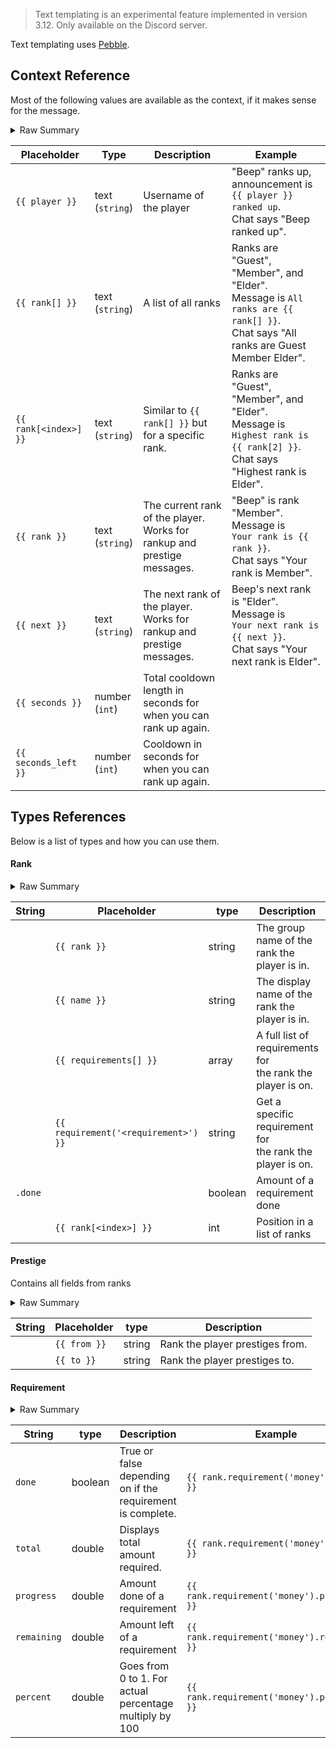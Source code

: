 > Text templating is an experimental feature implemented in version 3.12. Only available on the Discord server.

Text templating uses [Pebble](https://pebbletemplates.io/).

## Context Reference

Most of the following values are available as the context, if it makes sense for the message.
<details>
  <summary>Raw Summary</summary>
  <p>
    player: String<br>
    ranks: Rank[] - a list of all ranks<br>
    rank: Rank or Prestige<br>
    next: Rank or Prestige<br>
    seconds: Int<br>
    seconds_left: Int<br>
  </p>
</details>

Placeholder | Type | Description | Example
--- | --- | --- | ---
`{{ player }}` | text<br>(`string`) | Username of the player | "Beep" ranks up, announcement is `{{ player }} ranked up`.<br>Chat says "Beep ranked up".
`{{ rank[] }}` | text<br>(`string`) | A list of all ranks | Ranks are "Guest", "Member", and "Elder".<br>Message is `All ranks are {{ rank[] }}`.<br>Chat says "All ranks are Guest Member Elder".
`{{ rank[<index>] }}` | text<br>(`string`) | Similar to `{{ rank[] }}` but for a specific rank. | Ranks are "Guest", "Member", and "Elder".<br>Message is `Highest rank is {{ rank[2] }}`.<br>Chat says "Highest rank is Elder".
`{{ rank }}` | text<br>(`string`) | The current rank of the player.<br>Works for rankup and prestige messages. | "Beep" is rank "Member". Message is<br>`Your rank is {{ rank }}`.<br>Chat says "Your rank is Member".
`{{ next }}` | text<br>(`string`) | The next rank of the player.<br>Works for rankup and prestige messages. | Beep's next rank is "Elder". Message is<br>`Your next rank is {{ next }}`.<br>Chat says "Your next rank is Elder".
`{{ seconds }}` | number<br>(`int`) | Total cooldown length in seconds for when you can rank up again.
`{{ seconds_left }}` | number<br>(`int`) | Cooldown in seconds for when you can rank up again.

## Types References

Below is a list of types and how you can use them.

#### Rank

<details>
  <summary>Raw Summary</summary>
  <p>
    rank: String - the group name of the rank<br>
    name: String - the display name of the rank<br>
    requirements: Requirement[] - a list of all the rank's requirements<br>
    requirement('name'): Requirement - get the specified requirement by its name<br>
    done: Boolean - true if the player has completed all requirements<br>
    index: Int - Position in list of ranks<br>
  </p>
</details>

String | Placeholder | type | Description | Example
--- | --- | --- | --- | ---
<br> | `{{ rank }}` | string | The group name of the rank the player is in.
<br> | `{{ name }}` | string | The display name of the rank the player is in.
<br> | `{{ requirements[] }}` | array | A full list of requirements for<br>the rank the player is on.
<br> | `{{ requirement('<requirement>') }}` | string | Get a specific requirement for<br>the rank the player is on. | `{{ requirement('money') }}`
`.done` | | boolean | Amount of a requirement done | `{{ requirement('money').done }}`
<br> | `{{ rank[<index>] }}` | int | Position in a list of ranks | `{{ rank[2] }}`

#### Prestige

Contains all fields from ranks

<details>
  <summary>Raw Summary</summary>
  <p>
    from: String<br>
    to: String
  </p>
</details>

String | Placeholder | type | Description
--- | --- | --- | ---
<br> | `{{ from }}` | string | Rank the player prestiges from.
<br> | `{{ to }}` | string | Rank the player prestiges to.

#### Requirement

<details>
  <summary>Raw Summary</summary>
  <p>
    name: String
    done: Boolean
    total: Double
    progress: Double
    remaining: Double - equal to total minus progress
    percent: Double - goes from 0 to 1, for actual percent do {{ (requirement.percent * 100) }}
  </p>
</details>

String | type | Description | Example
--- | --- | --- | --- 
`done` | boolean | True or false depending on if the requirement is complete. | `{{ rank.requirement('money').done }}`
`total` | double | Displays total amount required. | `{{ rank.requirement('money').total }}`
`progress` | double | Amount done of a requirement | `{{ rank.requirement('money').progress }}`
`remaining` | double | Amount left of a requirement | `{{ rank.requirement('money').remaining }}`
`percent` | double | Goes from 0 to 1. For actual percentage multiply by 100 | `{{ rank.requirement('money').percent }}`
